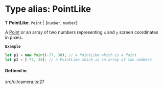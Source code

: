 # Type alias: PointLike

Ƭ **PointLike**: `Point` \| [`number`, `number`]

A [Point](https://github.com/mapbox/point-geometry) or an array of two numbers representing `x` and `y` screen coordinates in pixels.

**`Example`**

```ts
let p1 = new Point(-77, 38); // a PointLike which is a Point
let p2 = [-77, 38]; // a PointLike which is an array of two numbers
```

#### Defined in

src/ui/camera.ts:27
